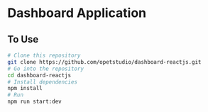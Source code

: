 # Dashboard Application

## To Use

```bash
# Clone this repository
git clone https://github.com/opetstudio/dashboard-reactjs.git
# Go into the repository
cd dashboard-reactjs
# Install dependencies
npm install
# Run
npm run start:dev